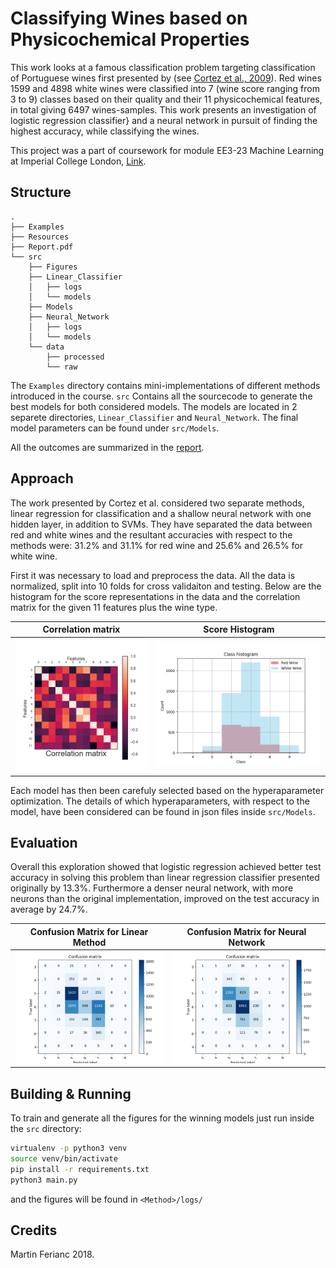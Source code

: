 # Classifying Wines based on Physicochemical Properties
This work looks at a famous classification problem targeting classification of Portuguese wines first presented by (see [Cortez et al., 2009](http://www3.dsi.uminho.pt/pcortez/wine/)). Red wines 1599 and 4898 white wines were classified into 7 (wine score ranging from 3 to 9) classes based on their quality and their 11 physicochemical features, in total giving 6497 wines-samples. This work presents an investigation of logistic regression classifier} and a neural network in pursuit of finding the highest accuracy, while classifying the wines.

This project was a part of coursework for module EE3-23 Machine Learning at Imperial College London, [Link](http://intranet.ee.ic.ac.uk/electricalengineering/eecourses_t4/course_content.asp?c=EE3-23&s=E3#start).

## Structure
```
.
├── Examples
├── Resources
├── Report.pdf
└── src
    ├── Figures
    ├── Linear_Classifier
    │   ├── logs
    │   └── models
    ├── Models
    ├── Neural_Network
    │   ├── logs
    │   └── models
    └── data
        ├── processed
        └── raw
```
The `Examples` directory contains mini-implementations of different methods introduced in the course. `src` Contains all the sourcecode to generate the best models for both considered models. The models are located in 2 separete directories, `Linear_Classifier` and `Neural_Network`. The final model parameters can be found under `src/Models`.

All the outcomes are summarized in the [report](Report.pdf).

## Approach

The work presented by Cortez et al. considered two separate methods, linear regression for classification and a shallow neural network with one hidden layer, in addition to SVMs. They have separated the data between red and white wines and the resultant accuracies with respect to the methods were: 31.2% and 31.1% for red wine and 25.6% and 26.5% for white wine.

First it was necessary to load and preprocess the data. All the data is normalized, split into 10 folds for cross validaiton and testing. Below are the histogram for the score representations in the data and the correlation matrix for the given 11 features plus the wine type.

Correlation matrix |  Score Histogram
:-------------------------:|:-------------------------:
![](Figures/Correlation_matrix.png)  |  ![](Figures/Class_Histogram.png)


Each model has then been carefuly selected based on the hyperaparameter optimization. The details of which hyperaparameters, with respect to the model, have been considered can be found in json files inside `src/Models`.

## Evaluation

Overall this exploration showed that logistic regression achieved better test accuracy in solving this problem than linear regression classifier presented originally by 13.3%. Furthermore a denser neural network, with more neurons than the original implementation, improved on the test accuracy in average by 24.7%.

Confusion Matrix for Linear Method  |  Confusion Matrix for Neural Network
:-------------------------:|:-------------------------:
![](Figures/CM_LR.png)  |  ![](Figures/CM_NN.png)


## Building & Running
To train and generate all the figures for the winning models just run inside the `src` directory:

```bash
virtualenv -p python3 venv
source venv/bin/activate
pip install -r requirements.txt
python3 main.py
```

and the figures will be found in `<Method>/logs/`

## Credits
Martin Ferianc 2018.

